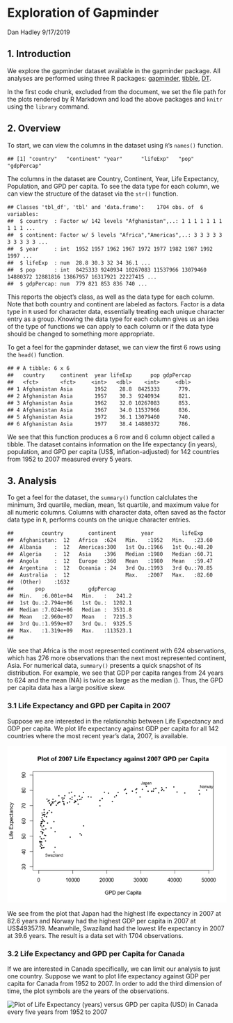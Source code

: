 Exploration of Gapminder
================
Dan Hadley
9/17/2019

## 1\. Introduction

We explore the gapminder dataset available in the gapminder package. All
analyses are performed using three R packages:
[gapminder](https://cran.r-project.org/web/packages/gapminder/index.html),
[tibble](https://cran.r-project.org/web/packages/tibble/index.html),
[DT](https://cran.r-project.org/web/packages/DT/index.html).

In the first code chunk, excluded from the document, we set the file
path for the plots rendered by R Markdown and load the above packages
and `knitr` using the `library` command.

## 2\. Overview

To start, we can view the columns in the dataset using `R`’s `names()`
function.

    ## [1] "country"   "continent" "year"      "lifeExp"   "pop"       "gdpPercap"

The columns in the dataset are Country, Continent, Year, Life
Expectancy, Population, and GPD per capita. To see the data type for
each column, we can view the structure of the dataset via the `str()`
function.

    ## Classes 'tbl_df', 'tbl' and 'data.frame':    1704 obs. of  6 variables:
    ##  $ country  : Factor w/ 142 levels "Afghanistan",..: 1 1 1 1 1 1 1 1 1 1 ...
    ##  $ continent: Factor w/ 5 levels "Africa","Americas",..: 3 3 3 3 3 3 3 3 3 3 ...
    ##  $ year     : int  1952 1957 1962 1967 1972 1977 1982 1987 1992 1997 ...
    ##  $ lifeExp  : num  28.8 30.3 32 34 36.1 ...
    ##  $ pop      : int  8425333 9240934 10267083 11537966 13079460 14880372 12881816 13867957 16317921 22227415 ...
    ##  $ gdpPercap: num  779 821 853 836 740 ...

This reports the object’s class, as well as the data type for each
column. Note that both country and continent are labeled as factors.
Factor is a data type in `R` used for character data, essentially
treating each unique character entry as a group. Knowing the data type
for each column gives us an idea of the type of functions we can apply
to each column or if the data type should be changed to something more
appropriate.

To get a feel for the gapminder dataset, we can view the first 6 rows
using the `head()` function.

    ## # A tibble: 6 x 6
    ##   country     continent  year lifeExp      pop gdpPercap
    ##   <fct>       <fct>     <int>   <dbl>    <int>     <dbl>
    ## 1 Afghanistan Asia       1952    28.8  8425333      779.
    ## 2 Afghanistan Asia       1957    30.3  9240934      821.
    ## 3 Afghanistan Asia       1962    32.0 10267083      853.
    ## 4 Afghanistan Asia       1967    34.0 11537966      836.
    ## 5 Afghanistan Asia       1972    36.1 13079460      740.
    ## 6 Afghanistan Asia       1977    38.4 14880372      786.

We see that this function produces a 6 row and 6 column object called a
tibble. The dataset contains information on the life expectancy (in
years), population, and GPD per capita (US$, inflation-adjusted) for 142
countries from 1952 to 2007 measured every 5 years.

## 3\. Analysis

To get a feel for the dataset, the `summary()` function calclulates the
minimum, 3rd quartile, median, mean, 1st quartile, and maximum value for
all numeric columns. Columns with character data, often saved as the
factor data type in `R`, performs counts on the unique character
entries.

    ##         country        continent        year         lifeExp     
    ##  Afghanistan:  12   Africa  :624   Min.   :1952   Min.   :23.60  
    ##  Albania    :  12   Americas:300   1st Qu.:1966   1st Qu.:48.20  
    ##  Algeria    :  12   Asia    :396   Median :1980   Median :60.71  
    ##  Angola     :  12   Europe  :360   Mean   :1980   Mean   :59.47  
    ##  Argentina  :  12   Oceania : 24   3rd Qu.:1993   3rd Qu.:70.85  
    ##  Australia  :  12                  Max.   :2007   Max.   :82.60  
    ##  (Other)    :1632                                                
    ##       pop              gdpPercap       
    ##  Min.   :6.001e+04   Min.   :   241.2  
    ##  1st Qu.:2.794e+06   1st Qu.:  1202.1  
    ##  Median :7.024e+06   Median :  3531.8  
    ##  Mean   :2.960e+07   Mean   :  7215.3  
    ##  3rd Qu.:1.959e+07   3rd Qu.:  9325.5  
    ##  Max.   :1.319e+09   Max.   :113523.1  
    ## 

We see that Africa is the most represented continent with 624
observations, which has 276 more observations than the next most
represented continent, Asia. For numerical data, `summary()` presents a
quick snapshot of its distribution. For example, we see that GDP per
capita ranges from 24 years to 624 and the mean (NA) is twice as large
as the median (). Thus, the GPD per capita data has a large positive
skew.

### 3.1 Life Expectancy and GPD per Capita in 2007

Suppose we are interested in the relationship between Life Expectancy
and GDP per capita. We plot life expectancy against GDP per capita for
all 142 countries where the most recent year’s data, 2007, is available.

![](hw01_gapminder_files/gpd-vs-lifeExp-1.png)<!-- -->

We see from the plot that Japan had the highest life expectancy in 2007
at 82.6 years and Norway had the highest GDP per capita in 2007 at
US$49357.19. Meanwhile, Swaziland had the lowest life expectancy in 2007
at 39.6 years. The result is a data set with 1704 observations.

### 3.2 Life Expectancy and GPD per Capita for Canada

If we are interested in Canada specifically, we can limit our analysis
to just one country. Suppose we want to plot life expectancy against GDP
per capita for Canada from 1952 to 2007. In order to add the third
dimension of time, the plot symbols are the years of the observations.

![Plot of Life Expectancy (years) versus GPD per capita (USD) in Canada
every five years from 1952 to 2007](hw01_gapminder_files/Canada-1.png)
